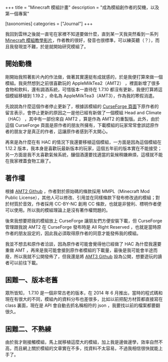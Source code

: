 +++
title = "Minecraft 模組計畫"
description = "成為模組創作者的契機，以及第一個專案"

[taxonomies]
categories = ["Journal"]
+++

我回到雲林之後就一直宅在家裡不知道要做什麼，直到某一天我突然看到一系列 [Minecraft 模組教學影片](https://www.youtube.com/playlist?list=PLKGarocXCE1EMxeBvqsOWZVkYD_Vd_uwW)，作者教的很好，發音也很標準，可以練英聽（？），而且我發現並不難，於是就開始研究模組了。

## 開始動機

剛開始我照著影片內的作法做，做著其實還挺有成就感的，於是我便打算來做一個模組。我突然想到之前很喜歡玩的 AppleMilkTea2（AMT2） ，裡面新增了很多食物和飲料，還有調酒系統，可惜版本一直待在 1.7.10 都沒有更新，我便打算將這個模組移植到 1.19.2 ，命名為 AppleMilkTea3（AMT3），作為我的寒假消遣。

先說說為什麼這個作者停止更新了，根據該模組的 [CurseForge 頁面](https://www.curseforge.com/minecraft/mc-mods/applemilktea2)下原作者的留言表示，會停止更新的原因之一是他已經有新做了一個模組 Head and Climate（HAC） ，其中有一部份來自 AMT2 ，算是作為 AMT2 的重製版。此外，由於這個 CurseForge 頁面是原作者的朋友所擁有，下載模組的玩家常常會誤認原作者的朋友才是真正的作者，這讓原作者感到不太開心。

再來是為什麼在有 HAC 的情況下我還要移植這個模組，一方面是因為這個模組在 1.12.2 版本，我本身是喜歡玩最新版本的玩家，這個五年前的版本實在不能接受；另一方面是我不太喜歡氣候系統，釀個酒還要找適當的氣候稍嫌麻煩，這樣就不能在我家裡蓋食物工廠了。

## 著作權

根據 [AMT2 Github](https://github.com/defeatedcrow/AppleMilkTea2_1.7.10) ，作者對於原始碼的條款採用 MMPL（Minecraft Mod Public License），其他人可以修改、引用並在同樣條款下發布修改過的模組；對於材質於音效，作者採用 CC-BY-NC 創用 CC 條款，也就是非營利、標明作者便可以使用。所以我的模組理論上是沒有著作權問題的。

後來我想要把我的模組放上 CurseForge 讓朋友們方便安裝下載，但 CurseForge 管理跟我說 AMT2 在 CurseForge 發布時是 All Right Reserved ，也就是當時原作者的朋友設定的，因此我必須取得原作者的同意才能發佈我的模組。

我並不想去和原作者洽談，因為原作者可能會覺得他已經做了 HAC 為什麼我還要重做 AMT ，再來是我可能會搶到原作者模組的下載量，最後是我可能會半途而廢，所以我就不公開發佈了，但我還是將 [AMT3 Github](https://github.com/NatsuCamellia/AppleMilkTea3_1.19.2) 設為公開，想要遊玩的讀者可以前往下載。

## 困難一、版本老舊

眾所皆知， 1.7.10 是一個非常古老的版本，在 2014 年 6 月推出，當時的程式碼和現在有很大的不同，模組內的資料分布也差很多，比如以前把配方材質都直接寫在 class 裏面，現在是 API 會自動去抓名稱相符的 json ，我要找以前的檔案都要翻很久。

## 困難二、不熟練

由於我才剛接觸模組，馬上就移植這麼大的模組，加上我是邊做邊學，效率自然不高，而且網上關於模組的文章實在不多，找資料不太容易，不過我相信很快就能上手了。
